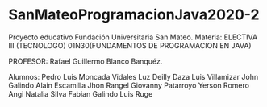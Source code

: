 # SanMateoProgramacionJava2020-2

Proyecto educativo Fundación Universitaria San Mateo.
Materia: ELECTIVA III (TECNOLOGO) 01N30(FUNDAMENTOS DE PROGRAMACION EN JAVA)

PROFESOR: Rafael Guillermo Blanco Banquéz.

Alumnos:
Pedro Luis Moncada Vidales
Luz Deilly Daza
Luis Villamizar
John Galindo
Alain Escamilla
Jhon Rangel
Giovanny Patarroyo
Yerson Romero
Angi Natalia Silva
Fabian Galindo
Luis Ruge
